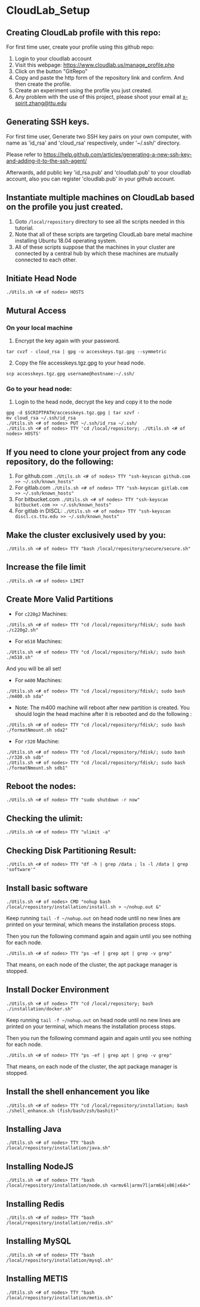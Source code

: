 # CloudLab_Setup

## Creating CloudLab profile with this repo:

For first time user, create your profile using this github repo:

1. Login to your cloudlab account
2. Visit this webpage: https://www.cloudlab.us/manage_profile.php
3. Click on the button "GitRepo"
4. Copy and paste the http form of the repository link and confirm. And then create the profile. 
5. Create an experiment using the profile you just created. 
6. Any problem with the use of this project, please shoot your email at x-spirit.zhang@ttu.edu

## Generating SSH keys.

For first time user, Generate two SSH key pairs on your own computer, with name as 'id_rsa' and 'cloud_rsa' respectively, under '~/.ssh/' directory.

Please refer to https://help.github.com/articles/generating-a-new-ssh-key-and-adding-it-to-the-ssh-agent/

Afterwards, add public key 'id_rsa.pub'  and 'cloudlab.pub' to your cloudlab account, also you can register 'cloudlab.pub' in your github account.

## Instantiate multiple machines on CloudLab based on the profile you just created.
 
  1. Goto `/local/repository` directory to see all the scripts needed in this tutorial. 
  2. Note that all of these scripts are targeting CloudLab bare metal machine installing Ubuntu 18.04 operating system. 
  3. All of these scripts suppose that the machines in your cluster are connected by a central hub by which these machines are mutually connected to each other. 

## Initiate Head Node

```
./Utils.sh <# of nodes> HOSTS
```

## Mutural Access

### On your local machine

 1. Encrypt the key again with your password.
  
```
tar cvzf - cloud_rsa | gpg -o accesskeys.tgz.gpg --symmetric
```

  2. Copy the file accesskeys.tgz.gpg to your head node.
    
```
scp accesskeys.tgz.gpg username@hostname:~/.ssh/
```
    
### Go to your head node:

  1. Login to the head node, decrypt the key and copy it to the node
    
```
gpg -d $SCRIPTPATH/accesskeys.tgz.gpg | tar xzvf -
mv cloud_rsa ~/.ssh/id_rsa
./Utils.sh <# of nodes> PUT ~/.ssh/id_rsa ~/.ssh/
./Utils.sh <# of nodes> TTY 'cd /local/repository; ./Utils.sh <# of nodes> HOSTS'
```

## If you need to clone your project from any code repository, do the following:
  
  1. For github.com ``` ./Utils.sh <# of nodes> TTY "ssh-keyscan github.com >> ~/.ssh/known_hosts" ```
  2. For gitlab.com ``` ./Utils.sh <# of nodes> TTY "ssh-keyscan gitlab.com >> ~/.ssh/known_hosts" ```
  3. For bitbucket.com ``` ./Utils.sh <# of nodes> TTY "ssh-keyscan bitbucket.com >> ~/.ssh/known_hosts" ```
  4. For gitlab in DISCL: ``` ./Utils.sh <# of nodes> TTY "ssh-keyscan discl.cs.ttu.edu >> ~/.ssh/known_hosts" ```
  

## Make the cluster exclusively used by you:

```
./Utils.sh <# of nodes> TTY "bash /local/repository/secure/secure.sh"
```

## Increase the file limit

```
./Utils.sh <# of nodes> LIMIT
```

## Create More Valid Partitions

* For `c220g2` Machines:

```
./Utils.sh <# of nodes> TTY "cd /local/repository/fdisk/; sudo bash ./c220g2.sh"
```

* For `m510` Machines:

```
./Utils.sh <# of nodes> TTY "cd /local/repository/fdisk/; sudo bash ./m510.sh"
```
And you will be all set!

* For `m400` Machines:
```
./Utils.sh <# of nodes> TTY "cd /local/repository/fdisk/; sudo bash ./m400.sh sda"
```

   * Note: The m400 machine will reboot after new partition is created. You should login the head machine after it is rebooted and do the following :
```
./Utils.sh <# of nodes> TTY "cd /local/repository/fdisk/; sudo bash ./formatNmount.sh sda2"
```

* For `r320` Machine:
```
./Utils.sh <# of nodes> TTY "cd /local/repository/fdisk/; sudo bash ./r320.sh sdb"
./Utils.sh <# of nodes> TTY "cd /local/repository/fdisk/; sudo bash ./formatNmount.sh sdb1"
```

## Reboot the nodes:

```
./Utils.sh <# of nodes> TTY "sudo shutdown -r now"
```

## Checking the ulimit:

```
./Utils.sh <# of nodes> TTY "ulimit -a"
```

## Checking Disk Partitioning Result:

```
./Utils.sh <# of nodes> TTY "df -h | grep /data ; ls -l /data | grep 'software'"
```


## Install basic software

```
./Utils.sh <# of nodes> CMD "nohup bash /local/repository/installation/install.sh > ~/nohup.out &"
```

Keep running `tail -f ~/nohup.out` on head node until no new lines are printed on your terminal, which means the installation process stops. 

Then you run the following command again and again until you see nothing for each node.

```
./Utils.sh <# of nodes> TTY "ps -ef | grep apt | grep -v grep"
```

That means, on each node of the cluster, the apt package manager is stopped.

## Install Docker Environment

```
./Utils.sh <# of nodes> TTY "cd /local/repository; bash ./installation/docker.sh"
```


Keep running `tail -f ~/nohup.out` on head node until no new lines are printed on your terminal, which means the installation process stops. 

Then you run the following command again and again until you see nothing for each node.

```
./Utils.sh <# of nodes> TTY "ps -ef | grep apt | grep -v grep"
```

That means, on each node of the cluster, the apt package manager is stopped.

## Install the shell enhancement you like

```
./Utils.sh <# of nodes> TTY "cd /local/repository/installation; bash ./shell_enhance.sh (fish/bash/zsh/bashit)"
```

## Installing Java
```
./Utils.sh <# of nodes> TTY "bash /local/repository/installation/java.sh"
```

## Installing NodeJS
```
./Utils.sh <# of nodes> TTY "bash /local/repository/installation/node.sh <armv6l|armv7l|arm64|x86|x64>"
```

## Installing Redis
```
./Utils.sh <# of nodes> TTY "bash /local/repository/installation/redis.sh"
```

## Installing MySQL
```
./Utils.sh <# of nodes> TTY "bash /local/repository/installation/mysql.sh"
```

## Installing METIS
```
./Utils.sh <# of nodes> TTY "bash /local/repository/installation/metis.sh"
```
